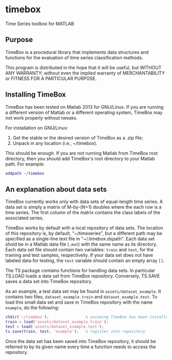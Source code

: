 # timebox
Time Series toolbox for MATLAB

Purpose
---

TimeBox is a procedural library that implements data structures and functions for the evaluation
of time series classification methods.

This program is distributed in the hope that it will be useful, but WITHOUT ANY WARRANTY; without
even the implied warranty of MERCHANTABILITY or FITNESS FOR A PARTICULAR PURPOSE.

Installing TimeBox
---

TimeBox has been tested on Matlab 2013 for GNU/Linux. If you are running a different version of Matlab
or a different operating system, TimeBox may not work properly without tweaks.

For installation on GNU/Linux:

1. Get the stable or the desired version of TimeBox as a .zip file;
1. Unpack in any location (i.e., ~/timebox).

This should be enough. If you are not running Matlab from TimeBox root directory, then you should
add TimeBox's root directory to your Matlab path. For example:

```Matlab
addpath ~/timebox
```

An explanation about data sets
---

TimeBox currently works only with data sets of equal-length time series. A data set is simply
a matrix of M-by-(N+1) doubles where the each row is a time series. The first column of the matrix
contains the class labels of the associated series.

TimeBox works by default with a local repository of data sets. The location of this repository is,
by default, "~/timeseries", but a different path may be specified as a single-line text file in
"~/.timebox.dspath". Each data set shold be in a Matlab data file (`.mat`) with the same name as
its directory. Each data set file should contain two variables: `train` and `test`, for the training
and test samples, respectivelly. If your data set does not have labeled data for testing, the `test`
variable should contain an empty array `[]`.

The TS package contains functions for handling data sets. In particular TS.LOAD loads a data set
from TimeBox repository. Conversely, TS.SAVE saves a data set into TimeBox repository.

As an example, a test data set may be found in `assets/dataset_example`. It contains two files,
`dataset_example.train` and `dataset_example.test`. To load this small data set and save in TimeBox
repository with the name `example`, do the following:

```Matlab
chdir('~/timebox');                % assuming TimeBox has been installed here
train = load('assets/dataset_example.train');
test = load('assets/dataset_example.test');
ts.save(train, test, 'example');   % register into repository
```

Once the data set has been saved into TimeBox repository, it should be referred to by its given name
every time a function needs to access the repository.
